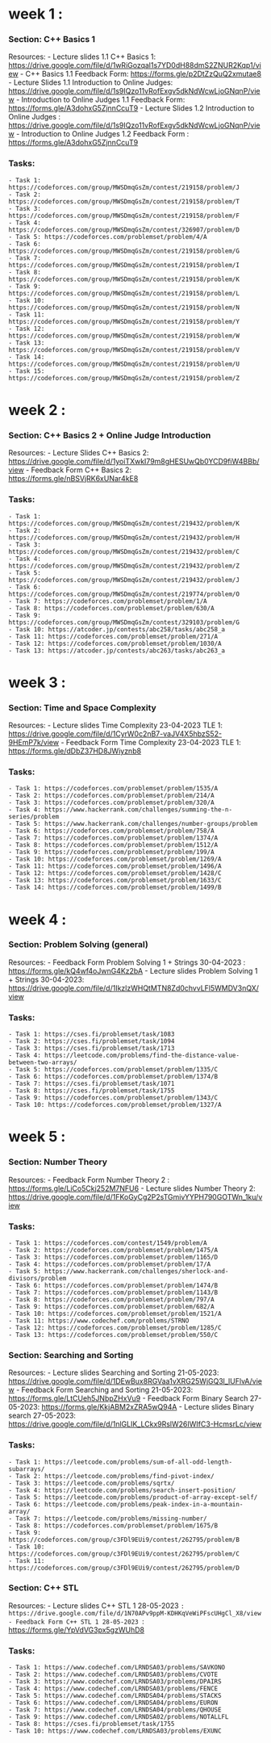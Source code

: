 # week 1 :

### Section: C++ Basics 1
Resources:
    - Lecture slides 1.1 C++ Basics 1: https://drive.google.com/file/d/1wRiGozqal1s7YD0dH88dmS2ZNUR2Kqp1/view
    -  C++ Basics 1.1 Feedback Form: https://forms.gle/p2DtZzQuQ2xmutae8
    - Lecture Slides 1.1 Introduction to Online Judges: https://drive.google.com/file/d/1s9IQzo11vRofExgv5dkNdWcwLjoGNqnP/view
    -  Introduction to Online Judges 1.1 Feedback Form: https://forms.gle/A3dohxG5ZjnnCcuT9
    - Lecture Slides 1.2 Introduction to Online Judges	: https://drive.google.com/file/d/1s9IQzo11vRofExgv5dkNdWcwLjoGNqnP/view
    - Introduction to Online Judges 1.2 Feedback Form	: https://forms.gle/A3dohxG5ZjnnCcuT9
### Tasks:
    - Task 1: https://codeforces.com/group/MWSDmqGsZm/contest/219158/problem/J
    - Task 2: https://codeforces.com/group/MWSDmqGsZm/contest/219158/problem/T
    - Task 3: https://codeforces.com/group/MWSDmqGsZm/contest/219158/problem/F
    - Task 4: https://codeforces.com/group/MWSDmqGsZm/contest/326907/problem/D
    - Task 5: https://codeforces.com/problemset/problem/4/A
    - Task 6: https://codeforces.com/group/MWSDmqGsZm/contest/219158/problem/G
    - Task 7: https://codeforces.com/group/MWSDmqGsZm/contest/219158/problem/I
    - Task 8: https://codeforces.com/group/MWSDmqGsZm/contest/219158/problem/K
    - Task 9: https://codeforces.com/group/MWSDmqGsZm/contest/219158/problem/L
    - Task 10: https://codeforces.com/group/MWSDmqGsZm/contest/219158/problem/N
    - Task 11: https://codeforces.com/group/MWSDmqGsZm/contest/219158/problem/Y
    - Task 12: https://codeforces.com/group/MWSDmqGsZm/contest/219158/problem/W
    - Task 13: https://codeforces.com/group/MWSDmqGsZm/contest/219158/problem/V
    - Task 14: https://codeforces.com/group/MWSDmqGsZm/contest/219158/problem/U
    - Task 15: https://codeforces.com/group/MWSDmqGsZm/contest/219158/problem/Z

# week 2 :

### Section: C++ Basics 2 + Online Judge Introduction
Resources:
    - Lecture Slides C++ Basics 2: https://drive.google.com/file/d/1yoiTXwkI79m8gHESUwQb0YCD9fiW4BBb/view
    - Feedback Form C++ Basics 2: https://forms.gle/nBSVjRK6xUNar4kE8
### Tasks:
    - Task 1: https://codeforces.com/group/MWSDmqGsZm/contest/219432/problem/K
    - Task 2: https://codeforces.com/group/MWSDmqGsZm/contest/219432/problem/H
    - Task 3: https://codeforces.com/group/MWSDmqGsZm/contest/219432/problem/C
    - Task 4: https://codeforces.com/group/MWSDmqGsZm/contest/219432/problem/Z
    - Task 5: https://codeforces.com/group/MWSDmqGsZm/contest/219432/problem/J
    - Task 6: https://codeforces.com/group/MWSDmqGsZm/contest/219774/problem/O
    - Task 7: https://codeforces.com/problemset/problem/1/A
    - Task 8: https://codeforces.com/problemset/problem/630/A
    - Task 9: https://codeforces.com/group/MWSDmqGsZm/contest/329103/problem/G
    - Task 10: https://atcoder.jp/contests/abc258/tasks/abc258_a
    - Task 11: https://codeforces.com/problemset/problem/271/A
    - Task 12: https://codeforces.com/problemset/problem/1030/A
    - Task 13: https://atcoder.jp/contests/abc263/tasks/abc263_a

# week 3 :

### Section: Time and Space Complexity
Resources:
    - Lecture slides Time Complexity 23-04-2023 TLE 1: https://drive.google.com/file/d/1CyrW0c2nB7-vaJV4X5hbzS52-9HEmP7k/view
    - Feedback Form Time Complexity 23-04-2023 TLE 1: https://forms.gle/dDbZ37HD8JWiyznb8
### Tasks:
    - Task 1: https://codeforces.com/problemset/problem/1535/A
    - Task 2: https://codeforces.com/problemset/problem/214/A
    - Task 3: https://codeforces.com/problemset/problem/320/A
    - Task 4: https://www.hackerrank.com/challenges/summing-the-n-series/problem
    - Task 5: https://www.hackerrank.com/challenges/number-groups/problem
    - Task 6: https://codeforces.com/problemset/problem/758/A
    - Task 7: https://codeforces.com/problemset/problem/1374/A
    - Task 8: https://codeforces.com/problemset/problem/1512/A
    - Task 9: https://codeforces.com/problemset/problem/199/A
    - Task 10: https://codeforces.com/problemset/problem/1269/A
    - Task 11: https://codeforces.com/problemset/problem/1496/A
    - Task 12: https://codeforces.com/problemset/problem/1428/C
    - Task 13: https://codeforces.com/problemset/problem/1633/C
    - Task 14: https://codeforces.com/problemset/problem/1499/B

# week 4 :

### Section: Problem Solving (general)
Resources:
    - Feedback Form Problem Solving 1 + Strings  30-04-2023 : https://forms.gle/kQ4wf4oJwnG4Kz2bA
    - Lecture slides Problem Solving 1 + Strings 30-04-2023: https://drive.google.com/file/d/1IkzlzWHQtMTN8Zd0chvvLFl5WMDV3nQX/view
### Tasks:
    - Task 1: https://cses.fi/problemset/task/1083
    - Task 2: https://cses.fi/problemset/task/1094
    - Task 3: https://cses.fi/problemset/task/1713
    - Task 4: https://leetcode.com/problems/find-the-distance-value-between-two-arrays/
    - Task 5: https://codeforces.com/problemset/problem/1335/C
    - Task 6: https://codeforces.com/problemset/problem/1374/B
    - Task 7: https://cses.fi/problemset/task/1071
    - Task 8: https://cses.fi/problemset/task/1755
    - Task 9: https://codeforces.com/problemset/problem/1343/C
    - Task 10: https://codeforces.com/problemset/problem/1327/A

# week 5 :

### Section: Number Theory
Resources:
    - Feedback Form Number Theory 2 : https://forms.gle/LiCo5Ckj252M7NFU6
    - Lecture slides Number Theory 2: https://drive.google.com/file/d/1FKoGyCg2P2sTGmivYYPH790GOTWn_1ku/view
### Tasks:
    - Task 1: https://codeforces.com/contest/1549/problem/A
    - Task 2: https://codeforces.com/problemset/problem/1475/A
    - Task 3: https://codeforces.com/problemset/problem/1165/D
    - Task 4: https://codeforces.com/problemset/problem/17/A
    - Task 5: https://www.hackerrank.com/challenges/sherlock-and-divisors/problem
    - Task 6: https://codeforces.com/problemset/problem/1474/B
    - Task 7: https://codeforces.com/problemset/problem/1143/B
    - Task 8: https://codeforces.com/problemset/problem/797/A
    - Task 9: https://codeforces.com/problemset/problem/682/A
    - Task 10: https://codeforces.com/problemset/problem/1521/A
    - Task 11: https://www.codechef.com/problems/STRNO
    - Task 12: https://codeforces.com/problemset/problem/1285/C
    - Task 13: https://codeforces.com/problemset/problem/550/C

### Section: Searching and Sorting
Resources:
    - Lecture slides Searching and Sorting 21-05-2023: https://drive.google.com/file/d/1DEwBux8RGVaa1vXRG25WjGQ3l_lUFlvA/view
    - Feedback Form Searching and Sorting 21-05-2023: https://forms.gle/LtCUeh5JNbpZHxVu9
    - Feedback Form Binary Search 27-05-2023: https://forms.gle/KkjABM2xZRA5wQ94A
    - Lecture slides Binary search 27-05-2023: https://drive.google.com/file/d/1nlGLIK_LCkx9RslW26IWIfC3-HcmsrLc/view
### Tasks:
    - Task 1: https://leetcode.com/problems/sum-of-all-odd-length-subarrays/
    - Task 2: https://leetcode.com/problems/find-pivot-index/
    - Task 3: https://leetcode.com/problems/sqrtx/
    - Task 4: https://leetcode.com/problems/search-insert-position/
    - Task 5: https://leetcode.com/problems/product-of-array-except-self/
    - Task 6: https://leetcode.com/problems/peak-index-in-a-mountain-array/
    - Task 7: https://leetcode.com/problems/missing-number/
    - Task 8: https://codeforces.com/problemset/problem/1675/B
    - Task 9: https://codeforces.com/group/c3FDl9EUi9/contest/262795/problem/B
    - Task 10: https://codeforces.com/group/c3FDl9EUi9/contest/262795/problem/C
    - Task 11: https://codeforces.com/group/c3FDl9EUi9/contest/262795/problem/D

### Section: C++ STL
Resources:
    - Lecture slides C++ STL 1 28-05-2023 `: https://drive.google.com/file/d/1N70APv9ppM-KDHKqVeWiPFscUHgCl_X8/view
    - Feedback Form C++ STL 1 28-05-2023 `: https://forms.gle/YpVdVG3px5gzWUhD8
### Tasks:
    - Task 1: https://www.codechef.com/LRNDSA03/problems/SAVKONO
    - Task 2: https://www.codechef.com/LRNDSA03/problems/CVOTE
    - Task 3: https://www.codechef.com/LRNDSA03/problems/DPAIRS
    - Task 4: https://www.codechef.com/LRNDSA03/problems/FENCE
    - Task 5: https://www.codechef.com/LRNDSA04/problems/STACKS
    - Task 6: https://www.codechef.com/LRNDSA04/problems/EURON
    - Task 7: https://www.codechef.com/LRNDSA04/problems/QHOUSE
    - Task 9: https://www.codechef.com/LRNDSA02/problems/NOTALLFL
    - Task 8: https://cses.fi/problemset/task/1755
    - Task 10: https://www.codechef.com/LRNDSA03/problems/EXUNC


